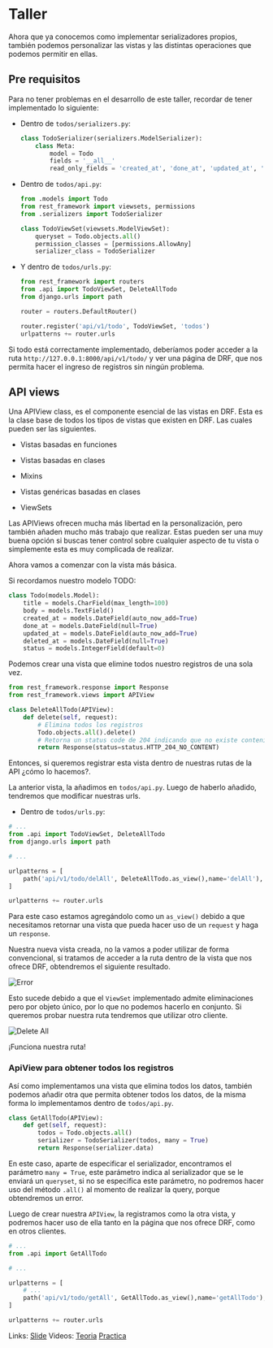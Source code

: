 # Taller

Ahora que ya conocemos como implementar serializadores propios, también podemos personalizar las vistas y las distintas operaciones que podemos permitir en ellas.

## Pre requisitos

Para no tener problemas en el desarrollo de este taller, recordar de tener implementado lo siguiente:

-   Dentro de `todos/serializers.py`:
    
    ```py
    class TodoSerializer(serializers.ModelSerializer):
        class Meta:
            model = Todo
            fields = '__all__'
            read_only_fields = 'created_at', 'done_at', 'updated_at', 'deleted_at'
    ```
    
-   Dentro de `todos/api.py`:
    
    ```py
    from .models import Todo
    from rest_framework import viewsets, permissions
    from .serializers import TodoSerializer
    
    class TodoViewSet(viewsets.ModelViewSet):
        queryset = Todo.objects.all()
        permission_classes = [permissions.AllowAny]
        serializer_class = TodoSerializer
    ```
    
-   Y dentro de `todos/urls.py`:
    
    ```py
    from rest_framework import routers
    from .api import TodoViewSet, DeleteAllTodo
    from django.urls import path
    
    router = routers.DefaultRouter()
    
    router.register('api/v1/todo', TodoViewSet, 'todos')
    urlpatterns += router.urls
    ```
    

Si todo está correctamente implementado, deberíamos poder acceder a la ruta `http://127.0.0.1:8000/api/v1/todo/` y ver una página de DRF, que nos permita hacer el ingreso de registros sin ningún problema.

## API views

Una APIView class, es el componente esencial de las vistas en DRF. Esta es la clase base de todos los tipos de vistas que existen en DRF. Las cuales pueden ser las siguientes.

-   Vistas basadas en funciones
    
-   Vistas basadas en clases
    
-   Mixins
    
-   Vistas genéricas basadas en clases
    
-   ViewSets
    

Las APIViews ofrecen mucha más libertad en la personalización, pero también añaden mucho más trabajo que realizar. Estas pueden ser una muy buena opción si buscas tener control sobre cualquier aspecto de tu vista o simplemente esta es muy complicada de realizar.

Ahora vamos a comenzar con la vista más básica.

Si recordamos nuestro modelo TODO:

```py
class Todo(models.Model):
    title = models.CharField(max_length=100)
    body = models.TextField()
    created_at = models.DateField(auto_now_add=True)
    done_at = models.DateField(null=True)
    updated_at = models.DateField(auto_now_add=True)
    deleted_at = models.DateField(null=True)
    status = models.IntegerField(default=0)
```

Podemos crear una vista que elimine todos nuestro registros de una sola vez.

```py
from rest_framework.response import Response
from rest_framework.views import APIView

class DeleteAllTodo(APIView):
    def delete(self, request):
        # Elimina todos los registros
        Todo.objects.all().delete()
        # Retorna un status code de 204 indicando que no existe contenido dentro de nuestra base de datos
        return Response(status=status.HTTP_204_NO_CONTENT)
```

Entonces, si queremos registrar esta vista dentro de nuestras rutas de la API ¿cómo lo hacemos?.

La anterior vista, la añadimos en `todos/api.py`. Luego de haberlo añadido, tendremos que modificar nuestras urls.

-   Dentro de `todos/urls.py`:

```py
# ...
from .api import TodoViewSet, DeleteAllTodo
from django.urls import path

# ...

urlpatterns = [
    path('api/v1/todo/delAll', DeleteAllTodo.as_view(),name='delAll'),  
]

urlpatterns += router.urls
```

Para este caso estamos agregándolo como un `as_view()` debido a que necesitamos retornar una vista que pueda hacer uso de un `request` y haga un `response`.

Nuestra nueva vista creada, no la vamos a poder utilizar de forma convencional, si tratamos de acceder a la ruta dentro de la vista que nos ofrece DRF, obtendremos el siguiente resultado.

![Error](https://photos.silabuz.com/uploads/big/18e32605bbd90c56378f28c81e5501d1.PNG)

Esto sucede debido a que el `ViewSet` implementado admite eliminaciones pero por objeto único, por lo que no podemos hacerlo en conjunto. Si queremos probar nuestra ruta tendremos que utilizar otro cliente.

![Delete All](https://photos.silabuz.com/uploads/big/a335ffb6dbdd6c988184b860f011362c.PNG)

¡Funciona nuestra ruta!

### ApiView para obtener todos los registros

Así como implementamos una vista que elimina todos los datos, también podemos añadir otra que permita obtener todos los datos, de la misma forma lo implementamos dentro de `todos/api.py`.

```py
class GetAllTodo(APIView):
    def get(self, request):
        todos = Todo.objects.all()
        serializer = TodoSerializer(todos, many = True)
        return Response(serializer.data)
```

En este caso, aparte de especificar el serializador, encontramos el parámetro `many = True`, este parámetro indica al serializador que se le enviará un `queryset`, si no se especifica este parámetro, no podremos hacer uso del método `.all()` al momento de realizar la query, porque obtendremos un error.

Luego de crear nuestra `APIView`, la registramos como la otra vista, y podremos hacer uso de ella tanto en la página que nos ofrece DRF, como en otros clientes.

```py
# ...
from .api import GetAllTodo

# ...

urlpatterns = [
    # ... 
    path('api/v1/todo/getAll', GetAllTodo.as_view(),name='getAllTodo'),
]

urlpatterns += router.urls
```

Links:
[Slide](https://docs.google.com/presentation/d/e/2PACX-1vQm9eZ_7NRFs9TpFAXSIgP5MJUUsK5oPQXfHB9ToQ7cxQSuocNKf0plfly9bMW_H103nEc-CV5Xvx-7/embed?start=false&loop=false&delayms=3000&slide=id.g143f30675af_0_0)
Videos:
[Teoria](https://www.youtube.com/watch?v=dAv8BDLKxnY&list=PLxI5H7lUXWhgHbHF4bNrZdBHDtf0CbEeH&index=6&ab_channel=Silabuz)
[Practica](https://www.youtube.com/watch?v=9rnnybzwscA&list=PLxI5H7lUXWhgHbHF4bNrZdBHDtf0CbEeH&index=7&ab_channel=Silabuz)
